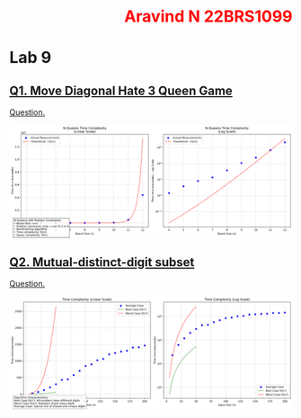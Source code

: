 <h1 style="color:red;text-align:right">Aravind N 22BRS1099</h1>

# Lab 9
## [Q1. Move Diagonal Hate 3 Queen Game](q1/soln.cpp)
[Question.](q1/README.md)

<div style="display: flex; justify-content: space-between;">
    <img src="q1.png" alt="Complexity Plot for Q1" style="width: 100%;"/>
</div>

## [Q2. Mutual-distinct-digit subset](q2/soln.cpp)
[Question.](q2/README.md)

<div style="display: flex; justify-content: space-between;">
    <img src="q2.png" alt="Complexity Plot for Q2" style="width: 100%;"/>
</div>